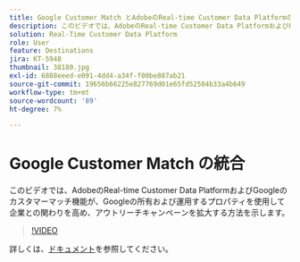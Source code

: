 ```yaml
---
title: Google Customer Match とAdobeのReal-time Customer Data Platformの統合
description: このビデオでは、AdobeのReal-time Customer Data PlatformおよびGoogleのカスタマーマッチ機能が、Googleの所有および運用するプロパティを使用して企業との関わりを高め、アウトリーチキャンペーンを拡大する方法を示します。
solution: Real-Time Customer Data Platform
role: User
feature: Destinations
jira: KT-5948
thumbnail: 38180.jpg
exl-id: 6888eeed-e091-4dd4-a34f-f00be887ab21
source-git-commit: 19656b66225e827769d01e65fd52504b33a4b649
workflow-type: tm+mt
source-wordcount: '89'
ht-degree: 7%

---
```


# Google Customer Match の統合

このビデオでは、AdobeのReal-time Customer Data PlatformおよびGoogleのカスタマーマッチ機能が、Googleの所有および運用するプロパティを使用して企業との関わりを高め、アウトリーチキャンペーンを拡大する方法を示します。

>[!VIDEO](https://video.tv.adobe.com/v/38180?quality=12&learn=on)

詳しくは、[ドキュメント](https://experienceleague.adobe.com/docs/experience-platform/destinations/catalog/advertising/google-customer-match.html)を参照してください。
